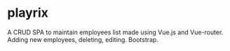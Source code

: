 # playrix
A CRUD SPA to maintain employees list made using Vue.js and Vue-router. Adding new employees, deleting, editing. Bootstrap.
